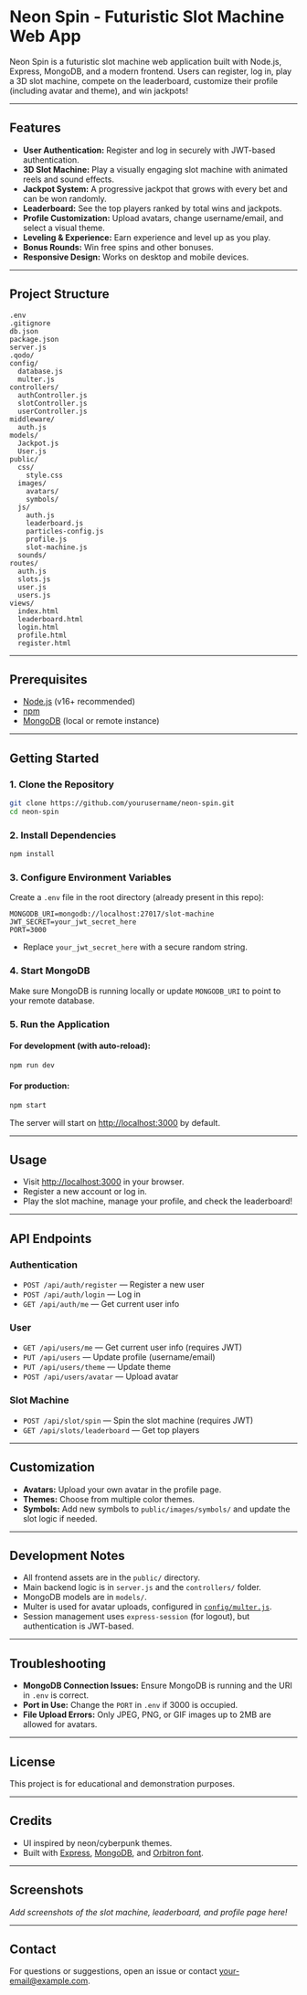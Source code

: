 # Neon Spin - Futuristic Slot Machine Web App

Neon Spin is a futuristic slot machine web application built with Node.js, Express, MongoDB, and a modern frontend. Users can register, log in, play a 3D slot machine, compete on the leaderboard, customize their profile (including avatar and theme), and win jackpots!

---

## Features

- **User Authentication:** Register and log in securely with JWT-based authentication.
- **3D Slot Machine:** Play a visually engaging slot machine with animated reels and sound effects.
- **Jackpot System:** A progressive jackpot that grows with every bet and can be won randomly.
- **Leaderboard:** See the top players ranked by total wins and jackpots.
- **Profile Customization:** Upload avatars, change username/email, and select a visual theme.
- **Leveling & Experience:** Earn experience and level up as you play.
- **Bonus Rounds:** Win free spins and other bonuses.
- **Responsive Design:** Works on desktop and mobile devices.

---

## Project Structure

```
.env
.gitignore
db.json
package.json
server.js
.qodo/
config/
  database.js
  multer.js
controllers/
  authController.js
  slotController.js
  userController.js
middleware/
  auth.js
models/
  Jackpot.js
  User.js
public/
  css/
    style.css
  images/
    avatars/
    symbols/
  js/
    auth.js
    leaderboard.js
    particles-config.js
    profile.js
    slot-machine.js
  sounds/
routes/
  auth.js
  slots.js
  user.js
  users.js
views/
  index.html
  leaderboard.html
  login.html
  profile.html
  register.html
```

---

## Prerequisites

- [Node.js](https://nodejs.org/) (v16+ recommended)
- [npm](https://www.npmjs.com/)
- [MongoDB](https://www.mongodb.com/) (local or remote instance)

---

## Getting Started

### 1. Clone the Repository

```sh
git clone https://github.com/yourusername/neon-spin.git
cd neon-spin
```

### 2. Install Dependencies

```sh
npm install
```

### 3. Configure Environment Variables

Create a `.env` file in the root directory (already present in this repo):

```
MONGODB_URI=mongodb://localhost:27017/slot-machine
JWT_SECRET=your_jwt_secret_here
PORT=3000
```

- Replace `your_jwt_secret_here` with a secure random string.

### 4. Start MongoDB

Make sure MongoDB is running locally or update `MONGODB_URI` to point to your remote database.

### 5. Run the Application

#### For development (with auto-reload):

```sh
npm run dev
```

#### For production:

```sh
npm start
```

The server will start on [http://localhost:3000](http://localhost:3000) by default.

---

## Usage

- Visit [http://localhost:3000](http://localhost:3000) in your browser.
- Register a new account or log in.
- Play the slot machine, manage your profile, and check the leaderboard!

---

## API Endpoints

### Authentication

- `POST /api/auth/register` — Register a new user
- `POST /api/auth/login` — Log in
- `GET /api/auth/me` — Get current user info

### User

- `GET /api/users/me` — Get current user info (requires JWT)
- `PUT /api/users` — Update profile (username/email)
- `PUT /api/users/theme` — Update theme
- `POST /api/users/avatar` — Upload avatar

### Slot Machine

- `POST /api/slot/spin` — Spin the slot machine (requires JWT)
- `GET /api/slots/leaderboard` — Get top players

---

## Customization

- **Avatars:** Upload your own avatar in the profile page.
- **Themes:** Choose from multiple color themes.
- **Symbols:** Add new symbols to `public/images/symbols/` and update the slot logic if needed.

---

## Development Notes

- All frontend assets are in the `public/` directory.
- Main backend logic is in `server.js` and the `controllers/` folder.
- MongoDB models are in `models/`.
- Multer is used for avatar uploads, configured in [`config/multer.js`](config/multer.js).
- Session management uses `express-session` (for logout), but authentication is JWT-based.

---

## Troubleshooting

- **MongoDB Connection Issues:** Ensure MongoDB is running and the URI in `.env` is correct.
- **Port in Use:** Change the `PORT` in `.env` if 3000 is occupied.
- **File Upload Errors:** Only JPEG, PNG, or GIF images up to 2MB are allowed for avatars.

---

## License

This project is for educational and demonstration purposes.

---

## Credits

- UI inspired by neon/cyberpunk themes.
- Built with [Express](https://expressjs.com/), [MongoDB](https://www.mongodb.com/), and [Orbitron font](https://fonts.google.com/specimen/Orbitron).

---

## Screenshots

_Add screenshots of the slot machine, leaderboard, and profile page here!_

---

## Contact

For questions or suggestions, open an issue or contact [your-email@example.com](mailto:your-email@example.com).